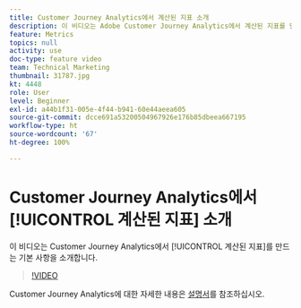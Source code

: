 ```yaml
---
title: Customer Journey Analytics에서 계산된 지표 소개
description: 이 비디오는 Adobe Customer Journey Analytics에서 계산된 지표를 만드는 기본 사항을 소개합니다.
feature: Metrics
topics: null
activity: use
doc-type: feature video
team: Technical Marketing
thumbnail: 31787.jpg
kt: 4448
role: User
level: Beginner
exl-id: a44b1f31-005e-4f44-b941-60e44aeea605
source-git-commit: dcce691a53200504967926e176b85dbeea667195
workflow-type: ht
source-wordcount: '67'
ht-degree: 100%

---
```


# Customer Journey Analytics에서 [!UICONTROL 계산된 지표] 소개

이 비디오는 Customer Journey Analytics에서 [!UICONTROL 계산된 지표]를 만드는 기본 사항을 소개합니다.

>[!VIDEO](https://video.tv.adobe.com/v/31787/?quality=12)

Customer Journey Analytics에 대한 자세한 내용은 [설명서](https://docs.adobe.com/content/help/ko/analytics-platform/using/cja-landing.html)를 참조하십시오.
